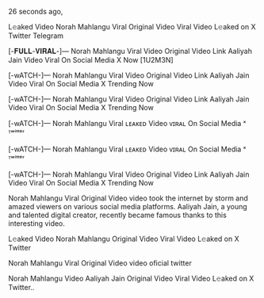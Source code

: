 26 seconds ago,

L𝚎aked Video Norah Mahlangu Viral Original Video Viral Video L𝚎aked on X Twitter Telegram

[-𝐅𝐔𝐋𝐋-𝐕𝐈𝐑𝐀𝐋-]— Norah Mahlangu Viral Video Original Video Link Aaliyah Jain Video Viral On Social Media X Now [1U2M3N]

[-wATCH-]— Norah Mahlangu Viral Video Original Video Link Aaliyah Jain Video Viral On Social Media X Trending Now

[-wATCH-]— Norah Mahlangu Viral Video Original Video Link Aaliyah Jain Video Viral On Social Media X Trending Now

[-wATCH-]— Norah Mahlangu Viral ʟᴇᴀᴋᴇᴅ Video ᴠɪʀᴀʟ On Social Media ˣ ᵀʷⁱᵗᵗᵉʳ

[-wATCH-]— Norah Mahlangu Viral ʟᴇᴀᴋᴇᴅ Video ᴠɪʀᴀʟ On Social Media ˣ ᵀʷⁱᵗᵗᵉʳ

[-wATCH-]— Norah Mahlangu Viral Video Original Video Link Aaliyah Jain Video Viral On Social Media X Trending Now

Norah Mahlangu Viral Original Video video took the internet by storm and amazed viewers on various social media platforms. Aaliyah Jain, a young and talented digital creator, recently became famous thanks to this interesting video.

L𝚎aked Video Norah Mahlangu Original Video Viral Video L𝚎aked on X Twitter

Norah Mahlangu Viral Original Video video oficial twitter

Norah Mahlangu Video Aaliyah Jain Original Video Viral Video L𝚎aked on X Twitter..
